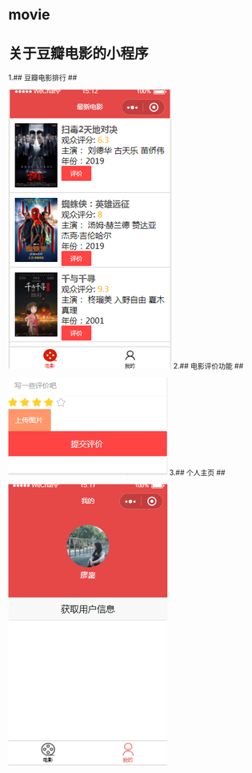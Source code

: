 # movie
# 关于豆瓣电影的小程序 #
1.## 豆瓣电影排行 ##




![](https://github.com/jxfzcrxnmly/movie/blob/master/image/1.png)
2.## 电影评价功能 ##

![](https://github.com/jxfzcrxnmly/movie/blob/master/image/2.png)
3.## 个人主页 ##

![](https://github.com/jxfzcrxnmly/movie/blob/master/image/3.png)

